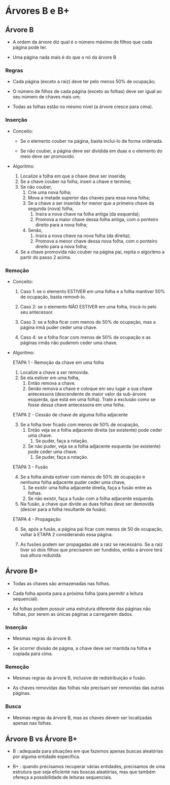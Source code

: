 # Árvores B e B+

## Árvore B

- A ordem da árvore diz qual é o número máximo de filhos que cada página pode ter.
	
- Uma página nada mais é do que o nó da árvore B

### Regras

- Cada página (exceto a raiz) deve ter pelo menos 50% de ocupação;
	
- O número de filhos de cada página (exceto as folhas) deve ser igual ao seu número de chaves mais um;
	
- Todas as folhas estão no mesmo nível (a árvore cresce para cima).

### Inserção

- Conceito:
	
	- Se o elemento couber na página, basta inclui-lo de forma ordenada.
		
	- Se não couber, a página deve ser dividida em duas e o elemento do meio deve ser promovido.
	
- Algoritmo:
	
	1. Localize a folha em que a chave deve ser inserida;
	2. Se a chave couber na folha, inseri a chave e termine;
	3. Se não couber,
		1. Crie uma nova folha;
		2. Mova a metade superior das chaves para essa nova folha;
		3. Se a chave a ser inserida for menor que a primeira chave da segunda (nova) folha,
			1. Insira a nova chave na folha antiga (da esquerda);
			2. Promova a maior chave dessa folha antiga, com o ponteiro direito para a nova folha;
		4. Senão,
			1. Insira a nova chave na nova folha (da direita);
			2. Promova a menor chave dessa nova folha, com o ponteiro direito para a nova folha;
	4. Se a chave promovida não couber na página pai, repita o algoritmo a partir do passo 2 acima.
	
### Remoção

- Conceito:
	
	1. Caso 1: se o elemento ESTIVER em uma folha e a folha mantiver 50% de ocupação, basta removê-lo.
		
	2. Caso 2: se o elemento NÃO ESTIVER em uma folha, trocá-lo pelo seu antecessor.
		
	3. Caso 3: se a folha ficar com menos de 50% de ocupação, mas a página irmã puder ceder uma chave.
		
	4. Caso 4: se a folha ficar com menos de 50% de ocupação e as páginas irmãs não puderem ceder uma chave.

- Algoritmo:
	
	ETAPA 1 - Remoção da chave em uma folha
	
	1. Localize a chave a ser removida.
	2. Se ela estiver em uma folha,
		1. Então remova a chave.
		2. Senão remova a chave e coloque em seu lugar a sua chave antecessora (descendente de maior valor da sub-árvore 
		   esquerda, que está em uma folha). Trate a exclusão como se fosse dessa chave antecessora em uma folha.
	
	ETAPA 2 - Cessão de chave de alguma folha adjacente
	
	3. Se a folha tiver ficado com menos de 50% de ocupação,
		1. Então veja se a folha adjacente direita (se existente) pode ceder uma chave.
			1. Se puder, faça a rotação.
		2. Se não puder, veja se a folha adjacente esquerda (se existente) pode ceder uma chave.
			1. Se puder, faça a rotação.
	
	ETAPA 3 - Fusão
	
	4. Se a folha ainda estiver com menos de 50% de ocupação e nenhuma folha adjacente puder ceder uma chave,
		1. Se existir uma folha adjacente direita, faça a fusão entre as folhas.
		2. Se não existir, faça a fusão com a folha adjacente esquerda.
	5. Na fusão, a chave que divide as duas folhas deve ser demovida (descer para a folha resultante da fusão).
	
	ETAPA 4 - Propagação
	
	6. Se, após a fusão, a página pai ficar com menos de 50 de ocupação, voltar à ETAPA 2 considerando essa página.
		
	7. As fusões podem ser propagadas até a raiz se necessário. Se a raiz tiver só dois filhos que precisarem ser 
	   fundidos, então a árvore terá sua altura reduzida.


## Árvore B+

- Todas as chaves são armazenadas nas folhas.
	
- Cada folha aponta para a próxima folha (para permitir a leitura sequencial).
	
- As folhas podem possuir uma estrutura diferente das páginas não folhas, por serem as únicas páginas a carregarem dados.

### Inserção

- Mesmas regras da árvore B.
	
- Se ocorrer divisão de página, a chave deve ser mantida na folha e copiada para cima.

### Remoção

- Mesmas regras da árvore B, inclusive de redistribuição e fusão.
	
- As chaves removidas das folhas não precisam ser removidas das outras páginas.

### Busca

- Mesmas regras da árvore B, mas as chaves devem ser localizadas apenas nas folhas.


## Árvore B vs Árvore B+

- B : adequada para situações em que fazemos apenas buscas aleatórias por alguma entidade específica.
	
- B+ : quando precisamos recuperar várias entidades, precisamos de uma estrutura que seja eficiente nas buscas aleatórias, mas que também ofereça a possibilidade de leituras sequenciais.